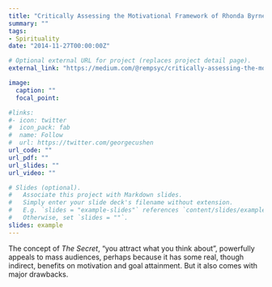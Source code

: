 ```yaml
---
title: "Critically Assessing the Motivational Framework of Rhonda Byrne’s *The Secret*"
summary: ""
tags:
- Spirituality
date: "2014-11-27T00:00:00Z"

# Optional external URL for project (replaces project detail page).
external_link: "https://medium.com/@rempsyc/critically-assessing-the-motivational-framework-of-rhonda-byrnes-the-secret-bbd78d96127f"

image:
  caption: ""
  focal_point:

#links:
#- icon: twitter
#  icon_pack: fab
#  name: Follow
#  url: https://twitter.com/georgecushen
url_code: ""
url_pdf: ""
url_slides: ""
url_video: ""

# Slides (optional).
#   Associate this project with Markdown slides.
#   Simply enter your slide deck's filename without extension.
#   E.g. `slides = "example-slides"` references `content/slides/example-slides.md`.
#   Otherwise, set `slides = ""`.
slides: example
---
```


The concept of _The Secret_, “you attract what you think about”, powerfully appeals to mass audiences, perhaps because it has some real, though indirect, benefits on motivation and goal attainment. But it also comes with major drawbacks.
